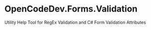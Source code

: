 # OpenCodeDev.Forms.Validation
Utility Help Tool for RegEx Validation and C# Form Validation Attributes
